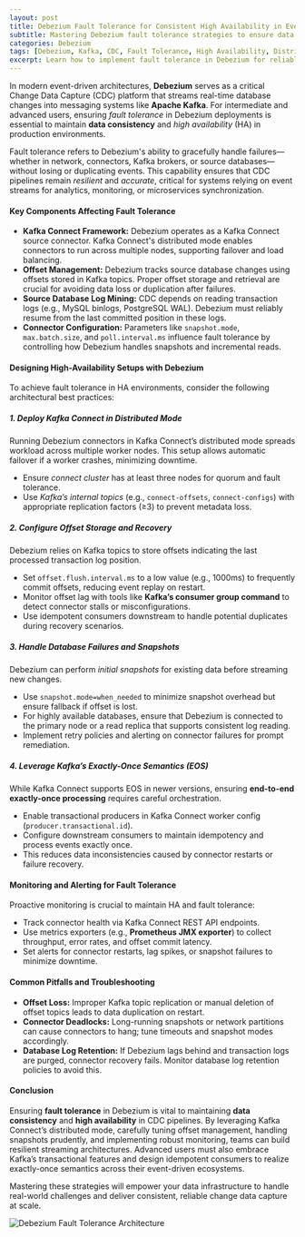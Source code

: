 ```yaml
---
layout: post  
title: Debezium Fault Tolerance for Consistent High Availability in Event Streaming  
subtitle: Mastering Debezium fault tolerance strategies to ensure data consistency in high-availability environments  
categories: Debezium  
tags: [Debezium, Kafka, CDC, Fault Tolerance, High Availability, Distributed Systems, Data Consistency, Kafka Connect, Event Streaming]  
excerpt: Learn how to implement fault tolerance in Debezium for reliable, consistent change data capture in high-availability setups, ensuring seamless data streaming and minimal downtime.  
---
```

In modern event-driven architectures, **Debezium** serves as a critical Change Data Capture (CDC) platform that streams real-time database changes into messaging systems like **Apache Kafka**. For intermediate and advanced users, ensuring *fault tolerance* in Debezium deployments is essential to maintain **data consistency** and *high availability* (HA) in production environments.

Fault tolerance refers to Debezium's ability to gracefully handle failures—whether in network, connectors, Kafka brokers, or source databases—without losing or duplicating events. This capability ensures that CDC pipelines remain *resilient* and *accurate*, critical for systems relying on event streams for analytics, monitoring, or microservices synchronization.

#### Key Components Affecting Fault Tolerance

- **Kafka Connect Framework:** Debezium operates as a Kafka Connect source connector. Kafka Connect's distributed mode enables connectors to run across multiple nodes, supporting failover and load balancing.
- **Offset Management:** Debezium tracks source database changes using offsets stored in Kafka topics. Proper offset storage and retrieval are crucial for avoiding data loss or duplication after failures.
- **Source Database Log Mining:** CDC depends on reading transaction logs (e.g., MySQL binlogs, PostgreSQL WAL). Debezium must reliably resume from the last committed position in these logs.
- **Connector Configuration:** Parameters like `snapshot.mode`, `max.batch.size`, and `poll.interval.ms` influence fault tolerance by controlling how Debezium handles snapshots and incremental reads.

#### Designing High-Availability Setups with Debezium

To achieve fault tolerance in HA environments, consider the following architectural best practices:

##### 1. Deploy Kafka Connect in Distributed Mode

Running Debezium connectors in Kafka Connect’s distributed mode spreads workload across multiple worker nodes. This setup allows automatic failover if a worker crashes, minimizing downtime.

- Ensure *connect cluster* has at least three nodes for quorum and fault tolerance.
- Use *Kafka’s internal topics* (e.g., `connect-offsets`, `connect-configs`) with appropriate replication factors (≥3) to prevent metadata loss.

##### 2. Configure Offset Storage and Recovery

Debezium relies on Kafka topics to store offsets indicating the last processed transaction log position.

- Set `offset.flush.interval.ms` to a low value (e.g., 1000ms) to frequently commit offsets, reducing event replay on restart.
- Monitor offset lag with tools like **Kafka’s consumer group command** to detect connector stalls or misconfigurations.
- Use idempotent consumers downstream to handle potential duplicates during recovery scenarios.

##### 3. Handle Database Failures and Snapshots

Debezium can perform *initial snapshots* for existing data before streaming new changes.

- Use `snapshot.mode=when_needed` to minimize snapshot overhead but ensure fallback if offset is lost.
- For highly available databases, ensure that Debezium is connected to the primary node or a read replica that supports consistent log reading.
- Implement retry policies and alerting on connector failures for prompt remediation.

##### 4. Leverage Kafka’s Exactly-Once Semantics (EOS)

While Kafka Connect supports EOS in newer versions, ensuring **end-to-end exactly-once processing** requires careful orchestration.

- Enable transactional producers in Kafka Connect worker config (`producer.transactional.id`).
- Configure downstream consumers to maintain idempotency and process events exactly once.
- This reduces data inconsistencies caused by connector restarts or failure recovery.

#### Monitoring and Alerting for Fault Tolerance

Proactive monitoring is crucial to maintain HA and fault tolerance:

- Track connector health via Kafka Connect REST API endpoints.
- Use metrics exporters (e.g., **Prometheus JMX exporter**) to collect throughput, error rates, and offset commit latency.
- Set alerts for connector restarts, lag spikes, or snapshot failures to minimize downtime.

#### Common Pitfalls and Troubleshooting

- **Offset Loss:** Improper Kafka topic replication or manual deletion of offset topics leads to data duplication on restart.
- **Connector Deadlocks:** Long-running snapshots or network partitions can cause connectors to hang; tune timeouts and snapshot modes accordingly.
- **Database Log Retention:** If Debezium lags behind and transaction logs are purged, connector recovery fails. Monitor database log retention policies to avoid this.

#### Conclusion

Ensuring **fault tolerance** in Debezium is vital to maintaining **data consistency** and **high availability** in CDC pipelines. By leveraging Kafka Connect’s distributed mode, carefully tuning offset management, handling snapshots prudently, and implementing robust monitoring, teams can build resilient streaming architectures. Advanced users must also embrace Kafka’s transactional features and design idempotent consumers to realize exactly-once semantics across their event-driven ecosystems.

Mastering these strategies will empower your data infrastructure to handle real-world challenges and deliver consistent, reliable change data capture at scale.

![Debezium Fault Tolerance Architecture](https://example.com/images/debezium-fault-tolerance-architecture.png)
